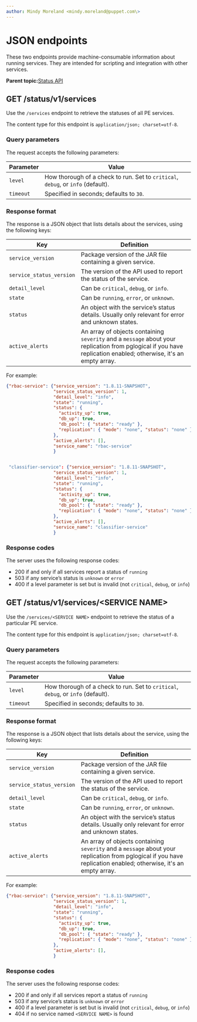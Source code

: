 ```yaml
---
author: Mindy Moreland <mindy.moreland@puppet.com\>
---
```


# JSON endpoints

These two endpoints provide machine-consumable information about running services. They are intended for scripting and integration with other services.

**Parent topic:**[Status API](status_api.md)

## GET /status/v1/services

Use the `/services` endpoint to retrieve the statuses of all PE services.

The content type for this endpoint is `application/json; charset=utf-8`.

### Query parameters

The request accepts the following parameters:

|Parameter|Value|
|---------|-----|
|`level`|How thorough of a check to run. Set to `critical`, `debug`, or `info` \(default\).|
|`timeout`|Specified in seconds; defaults to `30`.|

### Response format

The response is a JSON object that lists details about the services, using the following keys:

|Key|Definition|
|---|----------|
|`service_version`|Package version of the JAR file containing a given service.|
|`service_status_version`|The version of the API used to report the status of the service.|
|`detail_level`|Can be `critical`, `debug`, or `info`.|
|`state`|Can be `running`, `error`, or `unknown`.|
|`status`|An object with the service’s status details. Usually only relevant for error and unknown states.|
|`active_alerts`|An array of objects containing `severity` and a `message` about your replication from pglogical if you have replication enabled; otherwise, it's an empty array.|

For example:

```json
{"rbac-service": {"service_version": "1.8.11-SNAPSHOT",
                  "service_status_version": 1,
                  "detail_level": "info",
                  "state": "running",
                  "status": {
                    "activity_up": true,
                    "db_up": true,
                    "db_pool": { "state": "ready" },
                    "replication": { "mode": "none", "status": "none" }
                  },
                  "active_alerts": [],
                  "service_name": "rbac-service"
                  }


 "classifier-service": {"service_version": "1.8.11-SNAPSHOT",
                  "service_status_version": 1,
                  "detail_level": "info",
                  "state": "running",
                  "status": {
                    "activity_up": true,
                    "db_up": true,
                    "db_pool": { "state": "ready" },
                    "replication": { "mode": "none", "status": "none" }
                  },
                  "active_alerts": [],
                  "service_name": "classifier-service"
                  }
```

### Response codes

The server uses the following response codes:

-   200 if and only if all services report a status of `running`
-   503 if any service’s status is `unknown` or `error`
-   400 if a level parameter is set but is invalid \(not `critical`, `debug`, or `info`\)

## GET /status/v1/services/<SERVICE NAME\>

Use the `/services/<SERVICE NAME>` endpoint to retrieve the status of a particular PE service.

The content type for this endpoint is `application/json; charset=utf-8`.

### Query parameters

The request accepts the following parameters:

|Parameter|Value|
|---------|-----|
|`level`|How thorough of a check to run. Set to `critical`, `debug`, or `info` \(default\).|
|`timeout`|Specified in seconds; defaults to `30`.|

### Response format

The response is a JSON object that lists details about the service, using the following keys:

|Key|Definition|
|---|----------|
|`service_version`|Package version of the JAR file containing a given service.|
|`service_status_version`|The version of the API used to report the status of the service.|
|`detail_level`|Can be `critical`, `debug`, or `info`.|
|`state`|Can be `running`, `error`, or `unknown`.|
|`status`|An object with the service’s status details. Usually only relevant for error and unknown states.|
|`active_alerts`|An array of objects containing `severity` and a `message` about your replication from pglogical if you have replication enabled; otherwise, it's an empty array.|

For example:

```json
{"rbac-service": {"service_version": "1.8.11-SNAPSHOT",
                  "service_status_version": 1,
                  "detail_level": "info",
                  "state": "running",
                  "status": {
                    "activity_up": true,
                    "db_up": true,
                    "db_pool": { "state": "ready" },
                    "replication": { "mode": "none", "status": "none" }
                  },
                  "active_alerts": [],
                  }
```

### Response codes

The server uses the following response codes:

-   200 if and only if all services report a status of `running`
-   503 if any service’s status is `unknown` or `error`
-   400 if a level parameter is set but is invalid \(not `critical`, `debug`, or `info`\)
-   404 if no service named `<SERVICE NAME>` is found


